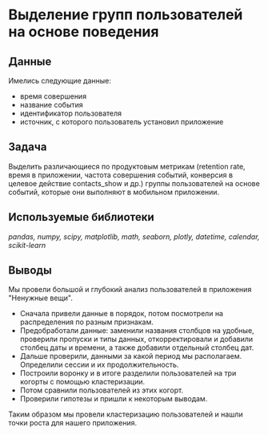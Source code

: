 # Выделение групп пользователей на основе поведения
## Данные
Имелись следующие данные:

- время совершения
- название события
- идентификатор пользователя
- источник, с которого пользователь установил приложение

## Задача
Выделить различающиеся по продуктовым метрикам (retention rate, время в приложении, частота совершения событий, конверсия в целевое действие contacts_show и др.) группы пользователей на основе событий, которые они выполняют в мобильном приложении.
## Используемые библиотеки
*pandas, numpy, scipy, matplotlib, math, seaborn, plotly, datetime, calendar, scikit-learn*
## Выводы
Мы провели большой и глубокий анализ пользователей в приложения "Ненужные вещи".
- Сначала привели данные в порядок, потом посмотрели на распределения по разным признакам.
- Предобработали данные: заменили названия столбцов на удобные, проверили пропуски и типы данных, откорректировали и добавили столбец даты и времени, а также добавили отдельный столбец дат. 
- Дальше проверили, данными за какой период мы располагаем. Определили сессии и их продолжительность.
- Построили воронку и в итоге разделили пользователей на три когорты с помощью кластеризации.
- Потом сравнили пользователей из этих когорт.
- Проверили гипотезы и пришли к некоторым выводам.

Таким образом мы провели кластеризацию пользователей и нашли точки роста для нашего приложения.